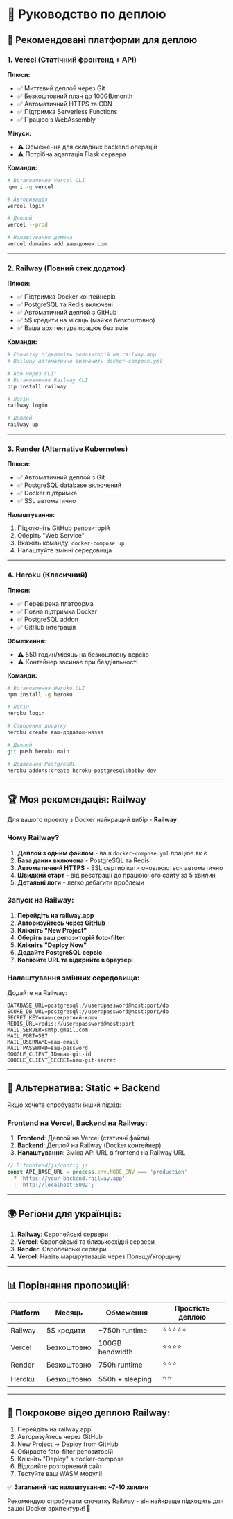 # 🚀 Руководство по деплою

## 🌟 Рекомендовані платформи для деплою

### 1. Vercel (Статічний фронтенд + API)

**Плюси:**
- ✅ Миттєвий деплой через Git
- ✅ Безкоштовний план до 100GB/month
- ✅ Автоматичний HTTPS та CDN
- ✅ Підтримка Serverless Functions
- ✅ Працює з WebAssembly

**Мінуси:**
- ⚠️ Обмеження для складних backend операцій
- ⚠️ Потрібна адаптація Flask сервера

**Команди:**
```bash
# Встановлення Vercel CLI
npm i -g vercel

# Авторизація
vercel login

# Деплой
vercel --prod

# Налаштування домена
vercel domains add ваш-домен.com
```

---

### 2. Railway (Повний стек додаток)

**Плюси:**
- ✅ Підтримка Docker контейнерів
- ✅ PostgreSQL та Redis включені
- ✅ Автоматичний деплой з GitHub
- ✅ 5$ кредити на місяць (майже безкоштовно)
- ✅ Ваша архітектура працює без змін

**Команди:**
```bash
# Спочатку підключіть репозиторій на railway.app
# Railway автоматично визначить docker-compose.yml

# Або через CLI:
# Встановлення Railway CLI
pip install railway

# Логін
railway login

# Деплой
railway up
```

---

### 3. Render (Alternative Kubernetes)

**Плюси:**
- ✅ Автоматичний деплой з Git
- ✅ PostgreSQL database включений
- ✅ Docker підтримка
- ✅ SSL автоматично

**Налаштування:**
1. Підключіть GitHub репозиторій
2. Оберіть "Web Service"
3. Вкажіть команду: `docker-compose up`
4. Налаштуйте змінні середовища

---

### 4. Heroku (Класичний)

**Плюси:**
- ✅ Перевірена платформа
- ✅ Повна підтримка Docker
- ✅ PostgreSQL addon
- ✅ GitHub інтеграція

**Обмеження:**
- ⚠️ 550 годин/місяць на безкоштовну версію
- ⚠️ Контейнер засинає при бездіяльності

**Команди:**
```bash
# Встановлення Heroku CLI
npm install -g heroku

# Логін
heroku login

# Створення додатку
heroku create ваш-додаток-назва

# Деплой
git push heroku main

# Додавання PostgreSQL
heroku addons:create heroku-postgresql:hobby-dev
```

---

## 🏆 Моя рекомендація: Railway

Для вашого проекту з Docker найкращий вибір - **Railway**:

### Чому Railway?
1. **Деплой з одним файлом** - ваш `docker-compose.yml` працює як є
2. **База даних включена** - PostgreSQL та Redis
3. **Автоматичний HTTPS** - SSL сертифікати оновлюються автоматично
4. **Швидкий старт** - від реєстрації до працюючого сайту за 5 хвилин
5. **Детальні логи** - легко дебагити проблеми

### Запуск на Railway:

1. **Перейдіть на railway.app**
2. **Авторизуйтесь через GitHub**
3. **Клікніть "New Project"**
4. **Оберіть ваш репозиторій foto-filter**
5. **Kлікніть "Deploy Now"**
6. **Додайте PostgreSQL сервіс**
7. **Копіюйте URL та відкрийте в браузері**

### Налаштування змінних середовища:

Додайте на Railway:
```
DATABASE_URL=postgresql://user:password@host:port/db
SCORE_DB_URL=postgresql://user:password@host:port/db  
SECRET_KEY=ваш-секретний-ключ
REDIS_URL=redis://user:password@host:port
MAIL_SERVER=smtp.gmail.com
MAIL_PORT=587
MAIL_USERNAME=ваш-email
MAIL_PASSWORD=ваш-password
GOOGLE_CLIENT_ID=ваш-git-id
GOOGLE_CLIENT_SECRET=ваш-git-secret
```

---

## 🔧 Альтернатива: Static + Backend

Якщо хочете спробувати інший підхід:

### Frontend на Vercel, Backend на Railway:
1. **Frontend**: Деплой на Vercel (статичні файли)
2. **Backend**: Деплой на Railway (Docker контейнер)
3. **Налаштування**: Зміна API URL в frontend на Railway URL

```javascript
// В frontend/js/config.js
const API_BASE_URL = process.env.NODE_ENV === 'production' 
  ? 'https://your-backend.railway.app' 
  : 'http://localhost:5002';
```

---

## 🌍 Регіони для українців:

1. **Railway**: Європейські сервери
2. **Vercel**: Європейські та близькосхідні сервери  
3. **Render**: Європейські сервери
4. **Vercel**: Навіть маршрутизація через Польщу/Угорщину

---

## 📊 Порівняння пропозицій:

| Platform | Месяць | Обмеження | Простість деплою |
|----------|--------|-----------|------------------|
| Railway  | 5$ кредити | ~750h runtime | ⭐⭐⭐⭐⭐ |
| Vercel   | Безкоштовно | 100GB bandwidth | ⭐⭐⭐⭐ |
| Render   | Безкоштовно | 750h runtime | ⭐⭐⭐ |
| Heroku   | Безкоштовно | 550h + sleeping | ⭐⭐ |

---

## 🎥 Покрокове відео деплою Railway:

1. Перейдіть на railway.app
2. Авторизуйтесь через GitHub  
3. New Project → Deploy from GitHub
4. Обираєте foto-filter репозиторій
5. Клікніть "Deploy" з docker-compose
6. Відкрийте розгорнений сайт
7. Тестуйте ваш WASM модулі!

✅ **Загальний час налаштування: ~7-10 хвилин**

Рекомендую спробувати спочатку Railway - він найкраще підходить для вашої Docker архітектури! 🚀
